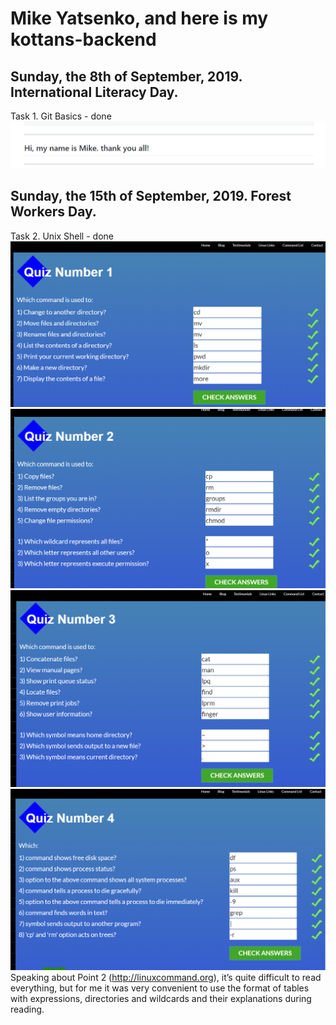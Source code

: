 # Mike Yatsenko, and here is my kottans-backend

## Sunday, the 8th of September, 2019. International Literacy Day.
Task 1. Git Basics - done
![Image alt](https://github.com/MikeYatsenko/kottans-backend/blob/master/git.png)
## Sunday, the 15th of September, 2019. Forest Workers Day.
Task 2. Unix Shell - done
![Image alt](https://github.com/MikeYatsenko/kottans-backend/blob/master/1.png)
![Image alt](https://github.com/MikeYatsenko/kottans-backend/blob/master/2.png)
![Image alt](https://github.com/MikeYatsenko/kottans-backend/blob/master/3.png)
![Image alt](https://github.com/MikeYatsenko/kottans-backend/blob/master/4.png)
Speaking about Point 2 (http://linuxcommand.org), it’s quite difficult to read everything, but for me it was very convenient to use the format of tables with expressions, directories and wildcards and their explanations during reading.
